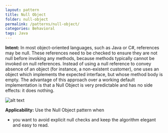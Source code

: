 ```yaml
---
layout: pattern
title: Null Object
folder: null-object
permalink: /patterns/null-object/
categories: Behavioral
tags: Java
---
```


**Intent:** In most object-oriented languages, such as Java or C#, references
may be null. These references need to be checked to ensure they are not null
before invoking any methods, because methods typically cannot be invoked on
null references. Instead of using a null reference to convey absence of an
object (for instance, a non-existent customer), one uses an object which
implements the expected interface, but whose method body is empty. The
advantage of this approach over a working default implementation is that a Null
Object is very predictable and has no side effects: it does nothing.

![alt text](./etc/null-object.png "Null Object")

**Applicability:** Use the Null Object pattern when

* you want to avoid explicit null checks and keep the algorithm elegant and easy to read.
